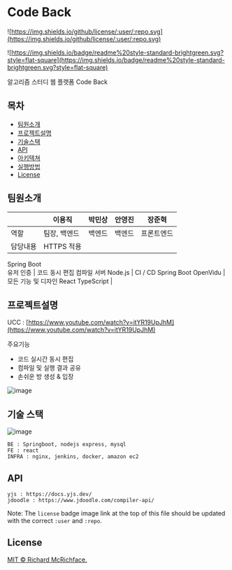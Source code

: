 # **Code Back**

![https://img.shields.io/github/license/:user/:repo.svg](https://img.shields.io/github/license/:user/:repo.svg)

![https://img.shields.io/badge/readme%20style-standard-brightgreen.svg?style=flat-square](https://img.shields.io/badge/readme%20style-standard-brightgreen.svg?style=flat-square)

알고리즘 스터디 웹 플랫폼 Code Back

## **목차**

- [팀원소개](https://www.notion.so/readme-9d82e331abc641ae840f93f38f892da1)
- [프로젝트설명](https://www.notion.so/readme-9d82e331abc641ae840f93f38f892da1)
- [기술스택](https://www.notion.so/readme-9d82e331abc641ae840f93f38f892da1)
- [API](https://www.notion.so/readme-9d82e331abc641ae840f93f38f892da1)
- [아키텍쳐](https://www.notion.so/readme-9d82e331abc641ae840f93f38f892da1)
- [실행방법](https://www.notion.so/readme-9d82e331abc641ae840f93f38f892da1)
- [License](https://www.notion.so/readme-9d82e331abc641ae840f93f38f892da1)

## **팀원소개**

|  | 이용직 | 박민상 | 안영진 | 장준혁 |
| --- | --- | --- | --- | --- |
| 역할 | 팀장, 백엔드 | 백엔드 | 백엔드 | 프론트엔드 |
| 담당내용 | HTTPS 적용<br>
Spring Boot<br>
유저 인증 | 코드 동시 편집
컴파일 서버
Node.js | CI / CD
Spring Boot
OpenVidu | 모든 기능 및 디자인
React
TypeScript |

## **프로젝트설명**

UCC : [https://www.youtube.com/watch?v=itYR19UpJhM](https://www.youtube.com/watch?v=itYR19UpJhM)

주요기능

- 코드 실시간 동시 편집
- 컴파일 및 실행 결과 공유
- 손쉬운 방 생성 & 입장

![image](/uploads/3e5ba5a4c1ec2980d4d9861ea8c7ccbf/image.png)

## **기술 스택**

![image](/uploads/1eae3a032e2b45e8dbe2e2cbdc078a83/image.png)

```
BE : Springboot, nodejs express, mysql
FE : react
INFRA : nginx, jenkins, docker, amazon ec2
```

## **API**

```
yjs : https://docs.yjs.dev/
jdoodle : https://www.jdoodle.com/compiler-api/
```

Note: The `license` badge image link at the top of this file should be updated with the correct `:user` and `:repo`.

## **License**

[MIT © Richard McRichface.](https://www.notion.so/LICENSE)
